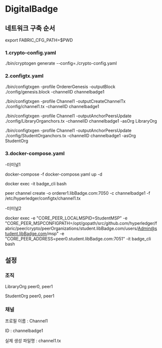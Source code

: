 # DigitalBadge

## 네트워크 구축 순서

export FABRIC_CFG_PATH=$PWD

### 1.crypto-config.yaml

./bin/cryptogen generate --config=./crypto-config.yaml

### 2.configtx.yaml

./bin/configtxgen -profile OrdererGenesis -outputBlock ./config/genesis.block -channelID channelbadge1

./bin/configtxgen -profile Channel1 -outputCreateChannelTx ./config/channel1.tx -channelID channelbadge1

./bin/configtxgen -profile Channel1 -outputAnchorPeersUpdate ./config/LibraryOrganchors.tx -channelID channelbadge1 -asOrg LibraryOrg

./bin/configtxgen -profile Channel1 -outputAnchorPeersUpdate ./config/StudentOrganchors.tx -channelID channelbadge1 -asOrg StudentOrg

### 3.docker-compose.yaml
-터미널1

docker-compose -f docker-compose.yaml up -d

docker exec -it badge_cli bash

peer channel create -o orderer1.libBadge.com:7050 -c channelbadge1 -f /etc/hyperledger/configtx/channel1.tx

-터미널2

docker exec -e "CORE_PEER_LOCALMSPID=StudentMSP" -e "CORE_PEER_MSPCONFIGPATH=/opt/gopath/src/github.com/hyperledger/fabric/peer/crypto/peerOrganizations/student.libBadge.com/users/Admin@student.libBadge.com/msp" -e "CORE_PEER_ADDRESS=peer0.student.libBadge.com:7051" -it badge_cli bash




## 설정

### 조직

LibraryOrg peer0, peer1

StudentOrg peer0, peer1

### 채널

프로필 이름 : Channel1

ID : channelbadge1

실제 생성 파일명 : channel1.tx


